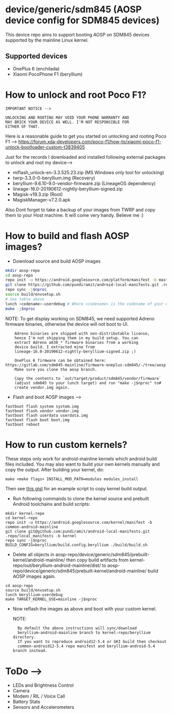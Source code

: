 # device/generic/sdm845 (AOSP device config for SDM845 devices)

This device repo aims to support booting AOSP on SDM845 devices supported by the mainline Linux kernel.

## Supported devices

* OnePlus 6 (enchilada)
* Xiaomi PocoPhone F1 (beryllium)

# How to unlock and root Poco F1?
```
IMPORTANT NOTICE -->

UNLOCKING AND ROOTING MAY VOID YOUR PHONE WARRANTY AND
MAY BRICK YOUR DEVICE AS WELL. I'M NOT RESPONSIBLE FOR
EITHER OF THAT.
```

Here is a reasonable guide to get you started on
unlocking and rooting Poco F1 -->
https://forum.xda-developers.com/poco-f1/how-to/xiaomi-poco-f1-unlock-bootloader-custom-t3839405

Just for the records I downloaded and installed following
external packages to unlock and root my device-->
* miflash_unlock-en-3.3.525.23.zip (MS Windows only tool for unlocking)
* twrp-3.3.0-0-beryllium.img (Recovery)
* beryllium-9.6.10-9.0-vendor-firmware.zip (LineageOS dependency)
* lineage-16.0-20190612-nightly-beryllium-signed.zip
* Magisk-v19.3.zip (Root)
* MagiskManager-v7.2.0.apk

Also Dont forget to take a backup of your images from
TWRP and copy them to your Host machine. It will come
very handy. Believe me :)

# How to build and flash AOSP images?

* Download source and build AOSP images

```bash
mkdir aosp-repo
cd aosp-repo
repo init -u https://android.googlesource.com/platform/manifest -b master
git clone https://github.com/pundiramit/android-local-manifests.git .repo/local_manifests -b master
repo sync -j$nproc
source build/envsetup.sh
# See table above
lunch <codename>-userdebug # Where <codename> is the codename of your device
make -j$nproc
```

  NOTE: To get display working on SDM845, we need supported Adreno
        firmware binaries, otherwise the device will not boot to UI.

        Adreno binaries are shipped with non-distributable license,
        hence I'm not shipping them in my build setup. You can
        extract Adreno a630_* firmware binaries from a working
        device build. I extracted mine from
        lineage-16.0-20190612-nightly-beryllium-signed.zip ;)

        OnePlus 6 firmware can be obtained here: https://gitlab.com/sdm845-mainline/firmware-oneplus-sdm845/-/tree/aosp
        Make sure you clone the aosp branch.

        Copy the contents to `out/target/product/sdm845/vendor/firmware`
        (adjust sdm845 to your lunch target) and run "make -j$nproc" to#
        create vendor.img again.

* Flash and boot AOSP images -->

```
fastboot flash system system.img
fastboot flash vendor vendor.img
fastboot flash userdata userdata.img
fastboot flash boot boot.img
fastboot reboot
```

# How to run custom kernels?

These steps only work for android-mainline kernels which android build files included. You may also want to build your own kernels manually and copy the output.
After building your kernel, do:
```
make <make flags> INSTALL_MOD_PATH=modules modules_install
```
Then see [this gist](https://gist.github.com/calebccff/9444e896d8befeb0f9a772d28480d38d) for an example script to copy kernel build output.

* Run following commands to clone the kernel source and
  prebuilt Android toolchains and build scripts:

```
mkdir kernel-repo
cd kernel-repo
repo init -u https://android.googlesource.com/kernel/manifest -b common-android-mainline
git clone git@github.com:pundiramit/android-local-manifests.git .repo/local_manifests -b kernel
repo sync -j$nproc
BUILD_CONFIG=beryllium/build.config.beryllium ./build/build.sh
```

* Delete all objects in aosp-repo/device/generic/sdm845/prebuilt-kernel/android-mainline/
  then copy build artifacts from kernel-repo/out/beryllium-android-mainline/dist/ to
  aosp-repo/device/generic/sdm845/prebuilt-kernel/android-mainline/ build
  AOSP images again.

```
cd aosp-repo
source build/envsetup.sh
lunch beryllium-userdebug
make TARGET_KERNEL_USE=mainline -j$nproc
```

* Now reflash the images as above and boot with your custom kernel.

  NOTE:

        By default the above instructions will sync/download
        beryllium-android-mainline branch to kernel-repo/beryllium directory.
        If you want to reproduce android12-5.4 or GKI build then checkout
        common-android12-5.4 repo manifest and beryllium-android-5.4 branch instead.

# ToDo -->
* LEDs and Brightness Control
* Camera
* Modem / RIL / Voice Call
* Battery Stats
* Sensors and Accelerometers

